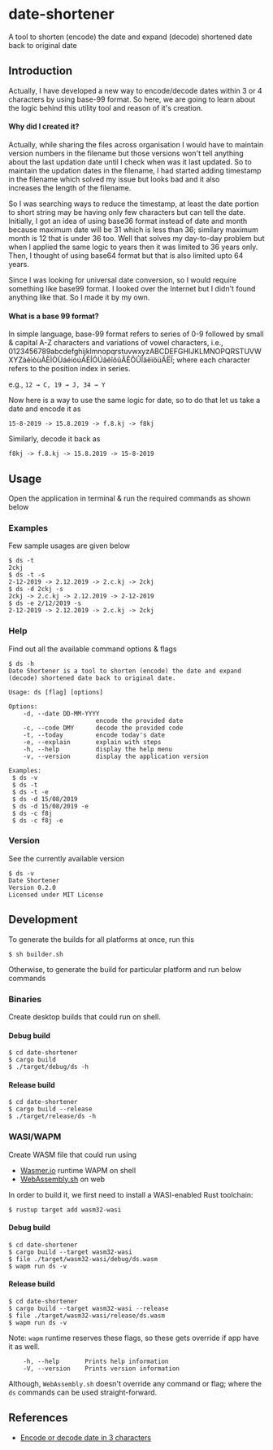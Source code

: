# date-shortener
A tool to shorten (encode) the date and expand (decode) shortened date back to original date

## Introduction
Actually, I have developed a new way to encode/decode dates within 3 or 4 characters by using base-99 format. So here, we are going to learn about the logic behind this utility tool and reason of it's creation.

#### Why did I created it?
Actually, while sharing the files across organisation I would have to maintain version numbers in the filename but those versions won't tell anything about the last updation date until I check when was it last updated. So to maintain the updation dates in the filename, I had started adding timestamp in the filename which solved my issue but looks bad and it also increases the length of the filename. 

So I was searching ways to reduce the timestamp, at least the date portion to short string may be having only few characters but can tell the date. Initially, I got an idea of using base36 format instead of date and month because maximum date will be 31 which is less than 36; similary maximum month is 12 that is under 36 too. Well that solves my day-to-day problem but when I applied the same logic to years then it was limited to 36 years only. Then, I thought of using base64 format but that is also limited upto 64 years. 

Since I was looking for universal date conversion, so I would require something like base99 format. I looked over the Internet but I didn't found anything like that. So I made it by my own.

#### What is a base 99 format?

In simple language, base-99 format refers to series of 0-9 followed by small & capital A-Z characters and variations of vowel characters, i.e., 0123456789abcdefghijklmnopqrstuvwxyzABCDEFGHIJKLMNOPQRSTUVWXYZàèìòùÀÈÌÒÙáéíóúÁÉÍÓÚâêîôûÂÊÔÛÎäëïöüÄËÏ; where each character refers to the position index in series.

e.g., `12 → C, 19 → J, 34 → Y`

Now here is a way to use the same logic for date, so to do that let us take a date and encode it as

`15-8-2019 -> 15.8.2019 -> f.8.kj -> f8kj`

Similarly, decode it back as

`f8kj -> f.8.kj -> 15.8.2019 -> 15-8-2019`

## Usage
Open the application in terminal & run the required commands as shown below

### Examples
Few sample usages are given below

```
$ ds -t
2ckj
$ ds -t -s
2-12-2019 -> 2.12.2019 -> 2.c.kj -> 2ckj
$ ds -d 2ckj -s
2ckj -> 2.c.kj -> 2.12.2019 -> 2-12-2019
$ ds -e 2/12/2019 -s
2-12-2019 -> 2.12.2019 -> 2.c.kj -> 2ckj
```

### Help
Find out all the available command options & flags 

```
$ ds -h
Date Shortener is a tool to shorten (encode) the date and expand (decode) shortened date back to original date. 

Usage: ds [flag] [options]

Options:
    -d, --date DD-MM-YYYY
                        encode the provided date
    -c, --code DMY      decode the provided code
    -t, --today         encode today's date
    -e, --explain       explain with steps
    -h, --help          display the help menu
    -v, --version       display the application version

Examples: 
 $ ds -v 
 $ ds -t 
 $ ds -t -e 
 $ ds -d 15/08/2019 
 $ ds -d 15/08/2019 -e 
 $ ds -c f8j 
 $ ds -c f8j -e 

```

### Version
See the currently available version

```
$ ds -v
Date Shortener 
Version 0.2.0 
Licensed under MIT License
```

## Development
To generate the builds for all platforms at once, run this

```
$ sh builder.sh
```

Otherwise, to generate the build for particular platform and run below commands

### Binaries
Create desktop builds that could run on shell.

#### Debug build

```
$ cd date-shortener
$ cargo build
$ ./target/debug/ds -h
```

#### Release build

```
$ cd date-shortener
$ cargo build --release
$ ./target/release/ds -h
```

### WASI/WAPM
Create WASM file that could run using 

- [Wasmer.io](https://wasmer.io/) runtime WAPM on shell 
- [WebAssembly.sh](https://webassembly.sh/) on web

In order to build it, we first need to install a WASI-enabled Rust toolchain:

```
$ rustup target add wasm32-wasi
```

#### Debug build

```
$ cd date-shortener
$ cargo build --target wasm32-wasi
$ file ./target/wasm32-wasi/debug/ds.wasm
$ wapm run ds -v
```

#### Release build

```
$ cd date-shortener
$ cargo build --target wasm32-wasi --release
$ file ./target/wasm32-wasi/release/ds.wasm
$ wapm run ds -v
```

Note: `wapm` runtime reserves these flags, so these gets override if app have it as well.
```
    -h, --help       Prints help information
    -V, --version    Prints version information
```

Although, `WebAssembly.sh` doesn't override any command or flag; where the `ds` commands can be used straight-forward.

## References
- [Encode or decode date in 3 characters](http://akzcool.blogspot.com/2019/10/encode-or-decode-in-3-characters.html)
